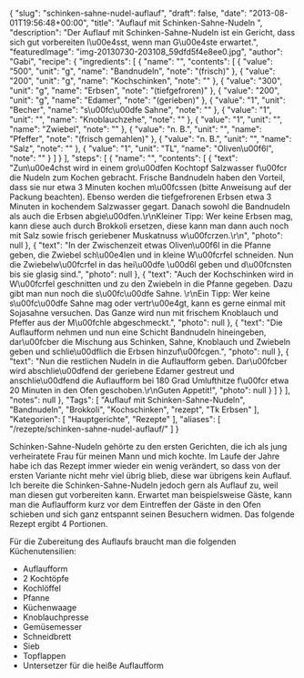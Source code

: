{
    "slug": "schinken-sahne-nudel-auflauf",
    "draft": false,
    "date": "2013-08-01T19:56:48+00:00",
    "title": "Auflauf mit Schinken-Sahne-Nudeln ",
    "description": "Der Auflauf mit Schinken-Sahne-Nudeln ist ein Gericht, dass sich gut vorbereiten l\u00e4sst, wenn man G\u00e4ste erwartet.",
    "featuredImage": "img-20130730-203108_59dfd5f4e8ee0.jpg",
    "author": "Gabi",
    "recipe": {
        "ingredients": [
            {
                "name": "",
                "contents": [
                    {
                        "value": "500",
                        "unit": "g",
                        "name": "Bandnudeln",
                        "note": "(frisch)"
                    },
                    {
                        "value": "200",
                        "unit": "g",
                        "name": "Kochschinken",
                        "note": ""
                    },
                    {
                        "value": "300",
                        "unit": "g",
                        "name": "Erbsen",
                        "note": "(tiefgefroren)"
                    },
                    {
                        "value": "200",
                        "unit": "g",
                        "name": "Edamer",
                        "note": "(gerieben)"
                    },
                    {
                        "value": "1",
                        "unit": "Becher",
                        "name": "s\u00fc\u00dfe Sahne",
                        "note": ""
                    },
                    {
                        "value": "1",
                        "unit": "",
                        "name": "Knoblauchzehe",
                        "note": ""
                    },
                    {
                        "value": "1",
                        "unit": "",
                        "name": "Zwiebel",
                        "note": ""
                    },
                    {
                        "value": "n. B.",
                        "unit": "",
                        "name": "Pfeffer",
                        "note": "(frisch gemahlen)"
                    },
                    {
                        "value": "n. B.",
                        "unit": "",
                        "name": "Salz",
                        "note": ""
                    },
                    {
                        "value": "1",
                        "unit": "TL",
                        "name": "Oliven\u00f6l",
                        "note": ""
                    }
                ]
            }
        ],
        "steps": [
            {
                "name": "",
                "contents": [
                    {
                        "text": "Zun\u00e4chst wird in einem gro\u00dfen Kochtopf Salzwasser f\u00fcr die Nudeln zum Kochen gebracht. Frische Bandnudeln haben den Vorteil, dass sie nur etwa 3 Minuten kochen m\u00fcssen (bitte Anweisung auf der Packung beachten). Ebenso werden die tiefgefrorenen Erbsen etwa 3 Minuten in kochendem Salzwasser gegart. Danach sowohl die Bandnudeln als auch die Erbsen abgie\u00dfen.\r\nKleiner Tipp: Wer keine Erbsen mag, kann diese auch durch Brokkoli ersetzen, diese kann man dann auch noch mit Salz sowie frisch geriebener Muskatnuss w\u00fcrzen.\r\n",
                        "photo": null
                    },
                    {
                        "text": "In der Zwischenzeit etwas Oliven\u00f6l in die Pfanne geben, die Zwiebel sch\u00e4len und in kleine W\u00fcrfel schneiden. Nun die Zwiebelw\u00fcrfel in das hei\u00dfe \u00d6l geben und d\u00fcnsten bis sie glasig sind.",
                        "photo": null
                    },
                    {
                        "text": "Auch der Kochschinken wird in W\u00fcrfel geschnitten und zu den Zwiebeln in die Pfanne gegeben. Dazu gibt man nun noch die s\u00fc\u00dfe Sahne. \r\nEin Tipp:  Wer keine s\u00fc\u00dfe Sahne mag oder vertr\u00e4gt, kann es gerne einmal mit Sojasahne versuchen. Das Ganze wird nun mit frischem Knoblauch und Pfeffer aus der M\u00fchle abgeschmeckt.",
                        "photo": null
                    },
                    {
                        "text": "Die Auflaufform nehmen und nun eine Schicht Bandnudeln hineingeben, dar\u00fcber  die Mischung aus Schinken, Sahne, Knoblauch und Zwiebeln geben und schlie\u00dflich die Erbsen hinzuf\u00fcgen.",
                        "photo": null
                    },
                    {
                        "text": "Nun die restlichen Nudeln in die Auflaufform geben. Dar\u00fcber wird abschlie\u00dfend der geriebene Edamer gestreut und anschlie\u00dfend die Auflaufform bei 180 Grad Umlufthitze f\u00fcr etwa 20 Minuten in den Ofen geschoben.\r\nGuten Appetit!",
                        "photo": null
                    }
                ]
            }
        ],
        "notes": null
    },
    "Tags": [
        "Auflauf mit Schinken-Sahne-Nudeln",
        "Bandnudeln",
        "Brokkoli",
        "Kochschinken",
        "rezept",
        "Tk Erbsen"
    ],
    "Kategorien": [
        "Hauptgerichte",
        "Rezepte"
    ],
    "aliases": [
        "\/rezepte\/schinken-sahne-nudel-auflauf\/"
    ]
}

Schinken-Sahne-Nudeln gehörte zu den ersten Gerichten, die ich als jung verheiratete Frau für meinen Mann und mich kochte. Im Laufe der Jahre habe ich das Rezept immer wieder ein wenig verändert, so dass von der ersten Variante nicht mehr viel übrig blieb, diese war übrigens kein Auflauf. Ich bereite die Schinken-Sahne-Nudeln jedoch gern als Auflauf zu, weil man diesen gut vorbereiten kann. Erwartet man beispielsweise Gäste, kann man die Auflaufform kurz vor dem Eintreffen der Gäste in den Ofen schieben und sich ganz entspannt seinen Besuchern widmen. Das folgende Rezept ergibt 4 Portionen.

Für die Zubereitung des Auflaufs braucht man die folgenden Küchenutensilien:

 * <span style="line-height: 15px">Auflaufform</span>
 * 2 Kochtöpfe
 * Kochlöffel
 * Pfanne
 * Küchenwaage
 * Knoblauchpresse
 * Gemüsemesser
 * Schneidbrett
 * Sieb
 * Topflappen
 * Untersetzer für die heiße Auflaufform